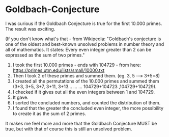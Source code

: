 # Goldbach-Conjecture
I was curious if the Goldbach Conjecture is true for the first 10.000 primes. The result was exciting.

(If you don't know what's that - from Wikipedia:
"Goldbach's conjecture is one of the oldest and best-known unsolved problems in number theory and all of mathematics. It states:
Every even integer greater than 2 can be expressed as the sum of two primes."

1. I took the first 10.000 primes - ends with 104729 - from here: https://primes.utm.edu/lists/small/10000.txt
2. Then I took 2 of these primes and summed them. (eg. 3, 5 -–» 3+5=8)
3. I created all the permutations of the 10.000 primes and summed them (3+3, 3+5, 3+7, 3+11, 3+13... ... ... 104729+104723 ,104729+104729).
4. I checked if it gives out all the even integers between 1 and 104729.
5. It gave.
6. I sorted the concluded numbers, and counted the distribution of them.
7. I found that the greater the concluded even integer, the more possibility to create it as the sum of 2 primes.

It makes me feel more and more that the Goldbach Conjecture MUST be true, but with that of course this is still an unsolved problem.
